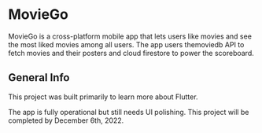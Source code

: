 # MovieGo

MovieGo is a cross-platform mobile app that lets users like movies and see the most liked movies among all users. The app users themoviedb API to fetch movies and their posters and cloud firestore to power the scoreboard.

## General Info

This project was built primarily to learn more about Flutter. 

The app is fully operational but still needs UI polishing.
This project will be completed by December 6th, 2022. 
